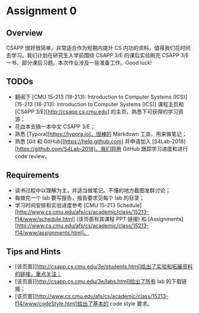 # Assignment 0

## Overview

CSAPP 很好很简单，非常适合作为短期内提升 CS 内功的资料，值得我们花时间去学习。我们计划在研究生入学前围绕 CSAPP 3/E 的课后实验刷完 CSAPP 3/E 一书、部分课后习题。本次作业涉及一些准备工作。Good luck!

## TODOs

- 翻阅下 [CMU 15-213 (18-213): Introduction to Computer Systems (ICS)][15-213 (18-213): Introduction to Computer Systems (ICS)] 课程主页和 [CSAPP 3/E][http://csapp.cs.cmu.edu] 的主页，熟悉下可获得的学习资源；
- 花血本去搞一本中文 CSAPP 3/E；
- 熟悉 [Typora][https://typora.io]，很棒的 Markdown 工具，用来做笔记；
- 熟悉 [Git 和 GitHub][https://help.github.com] 并申请加入 [S4Lab-2018][https://github.com/S4Lab-2018]。我们将用 GitHub 跟踪学习进度和进行 code review。

## Requirements

- 读书过程中以理解为主，并适当做笔记。不懂的地方截图发群讨论；
- 每做完一个 lab 要写报告，报告要求见每个 lab 的目录；
- 学习时间安排和实验进度参考 [CMU 15-213 Schedule][http://www.cs.cmu.edu/afs/cs/academic/class/15213-f14/www/schedule.html] (该页面有其课程 PPT 链接) 和 [Assignments][http://www.cs.cmu.edu/afs/cs/academic/class/15213-f14/www/assignments.html]。

## Tips and Hints

- [该页面][http://csapp.cs.cmu.edu/3e/students.html]给出了实验和拓展资料的链接，重点关注；
- [该页面][http://csapp.cs.cmu.edu/3e/labs.html]给出了所有 lab 的下载链接；
- [该页面][http://www.cs.cmu.edu/afs/cs/academic/class/15213-f14/www/codeStyle.html]给出了基本的 code style 要求。
